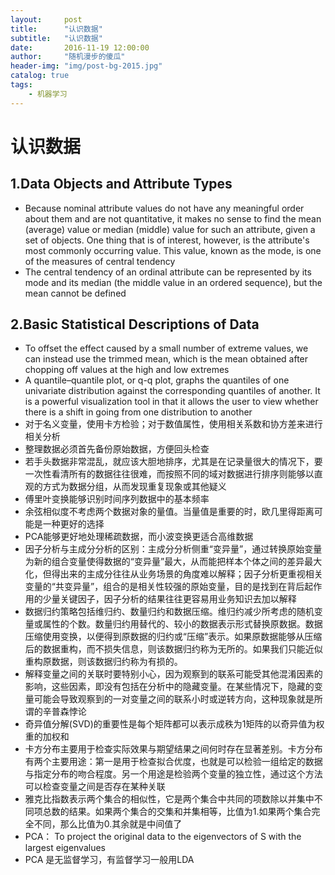 ```yaml
---
layout:     post
title:      "认识数据"
subtitle:   "认识数据"
date:       2016-11-19 12:00:00
author:     "随机漫步的傻瓜"
header-img: "img/post-bg-2015.jpg"
catalog: true
tags:
    - 机器学习
---
```


# 认识数据

## 1.Data Objects and Attribute Types

- Because nominal attribute values do not have any meaningful order about them and are not quantitative, it makes no sense to find the mean (average) value or median (middle) value for such an attribute, given a set of objects. One thing that is of interest, however, is the attribute's most commonly occurring value. This value, known as the mode, is one of the measures of central tendency
- The central tendency of an ordinal attribute can be represented by its mode and its median (the middle value in an ordered sequence), but the mean cannot be defined

## 2.Basic Statistical Descriptions of Data

- To offset the effect caused by a small number of extreme values, we can instead use the trimmed mean, which is the mean obtained after chopping off values at the high and low extremes
- A quantile–quantile plot, or q-q plot, graphs the quantiles of one univariate distribution against the corresponding quantiles of another. It is a powerful visualization tool in that it allows the user to view whether there is a shift in going from one distribution to another
- 对于名义变量，使用卡方检验；对于数值属性，使用相关系数和协方差来进行相关分析
- 整理数据必须首先备份原始数据，方便回头检查
- 若手头数据非常混乱，就应该大胆地排序，尤其是在记录量很大的情况下，要一次性看清所有的数据往往很难，而按照不同的域对数据进行排序则能够以直观的方式为数据分组，从而发现重复现象或其他疑义
- 傅里叶变换能够识别时间序列数据中的基本频率
- 余弦相似度不考虑两个数据对象的量值。当量值是重要的时，欧几里得距离可能是一种更好的选择
- PCA能够更好地处理稀疏数据，而小波变换更适合高维数据
- 因子分析与主成分分析的区别：主成分分析侧重“变异量”，通过转换原始变量为新的组合变量使得数据的“变异量”最大，从而能把样本个体之间的差异最大化，但得出来的主成分往往从业务场景的角度难以解释；因子分析更重视相关变量的“共变异量”，组合的是相关性较强的原始变量，目的是找到在背后起作用的少量关键因子，因子分析的结果往往更容易用业务知识去加以解释
- 数据归约策略包括维归约、数量归约和数据压缩。维归约减少所考虑的随机变量或属性的个数。数量归约用替代的、较小的数据表示形式替换原数据。数据压缩使用变换，以便得到原数据的归约或“压缩”表示。如果原数据能够从压缩后的数据重构，而不损失信息，则该数据归约称为无所的。如果我们只能近似重构原数据，则该数据归约称为有损的。
- 解释变量之间的关联时要特别小心，因为观察到的联系可能受其他混淆因素的影响，这些因素，即没有包括在分析中的隐藏变量。在某些情况下，隐藏的变量可能会导致观察到的一对变量之间的联系小时或逆转方向，这种现象就是所谓的辛普森悖论
- 奇异值分解(SVD)的重要性是每个矩阵都可以表示成秩为1矩阵的以奇异值为权重的加权和
- 卡方分布主要用于检查实际效果与期望结果之间何时存在显著差别。卡方分布有两个主要用途：第一是用于检查拟合优度，也就是可以检验一组给定的数据与指定分布的吻合程度。另一个用途是检验两个变量的独立性，通过这个方法可以检查变量之间是否存在某种关联
- 雅克比指数表示两个集合的相似性，它是两个集合中共同的项数除以并集中不同项总数的结果。如果两个集合的交集和并集相等，比值为1.如果两个集合完全不同，那么比值为0.其余就是中间值了
- PCA： To project the original data to the eigenvectors of S with the largest eigenvalues
- PCA 是无监督学习，有监督学习一般用LDA
